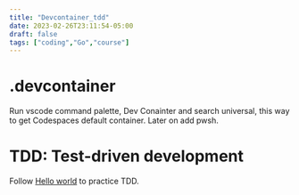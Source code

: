 ```yaml
---
title: "Devcontainer_tdd"
date: 2023-02-26T23:11:54-05:00
draft: false
tags: ["coding","Go","course"]
---
```


# .devcontainer

Run vscode command palette, Dev Conainter and search universal, this way to get Codespaces default container. Later on add pwsh.

# TDD: Test-driven development

Follow [Hello world](https://quii.gitbook.io/learn-go-with-tests/go-fundamentals/hello-world) to practice TDD. 